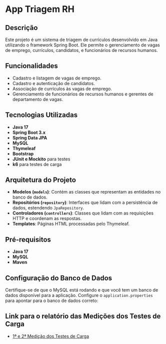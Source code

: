 # App Triagem RH

## Descrição
Este projeto é um sistema de triagem de currículos desenvolvido em Java utilizando o framework Spring Boot. Ele permite o gerenciamento de vagas de emprego, currículos, candidatos, e funcionários de recursos humanos.

## Funcionalidades
- Cadastro e listagem de vagas de emprego.
- Cadastro e autenticação de candidatos.
- Associação de currículos às vagas de emprego.
- Gerenciamento de funcionários de recursos humanos e gerentes de departamento de vagas.

## Tecnologias Utilizadas
- **Java 17**
- **Spring Boot 3.x**
- **Spring Data JPA**
- **MySQL**
- **Thymeleaf**
- **Bootstrap**
- **JUnit e Mockito** para testes
- **k6** para testes de carga

## Arquitetura do Projeto
- **Modelos (`models`)**: Contém as classes que representam as entidades no banco de dados.
- **Repositórios (`repository`)**: Interfaces que lidam com a persistência de dados, estendendo `JpaRepository`.
- **Controladores (`controllers`)**: Classes que lidam com as requisições HTTP e coordenam as respostas.
- **Templates**: Páginas HTML processadas pelo Thymeleaf.

## Pré-requisitos
- **Java 17**
- **MySQL**
- **Maven**

## Configuração do Banco de Dados
Certifique-se de que o MySQL está rodando e que você tem um banco de dados disponível para a aplicação. Configure o `application.properties` para apontar para o banco de dados correto:

## Link para o relatório das Medições dos Testes de Carga
- [1ª e 2ª Medição dos Testes de Carga](https://docs.google.com/document/d/1YGqVkOvFD8hMST3ecu_SIfiIhmUaqhdp0bIca86ZSsM/edit?usp=sharing)
